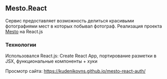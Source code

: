 ## Mesto.React

Сервис предоставляет возможность делиться красивыми фотографиями мест в которых побывал фотограф.
Реализация проекта [Mesto](https://kudenikovns.github.io/Mesto-test-project/) на React.js

### Технологии

Использовался React.js: Create React App, портирование разметки в JSX, функциональные компоненты + хуки

Просмотр сайта: https://kudenikovns.github.io/mesto-react-auth/
